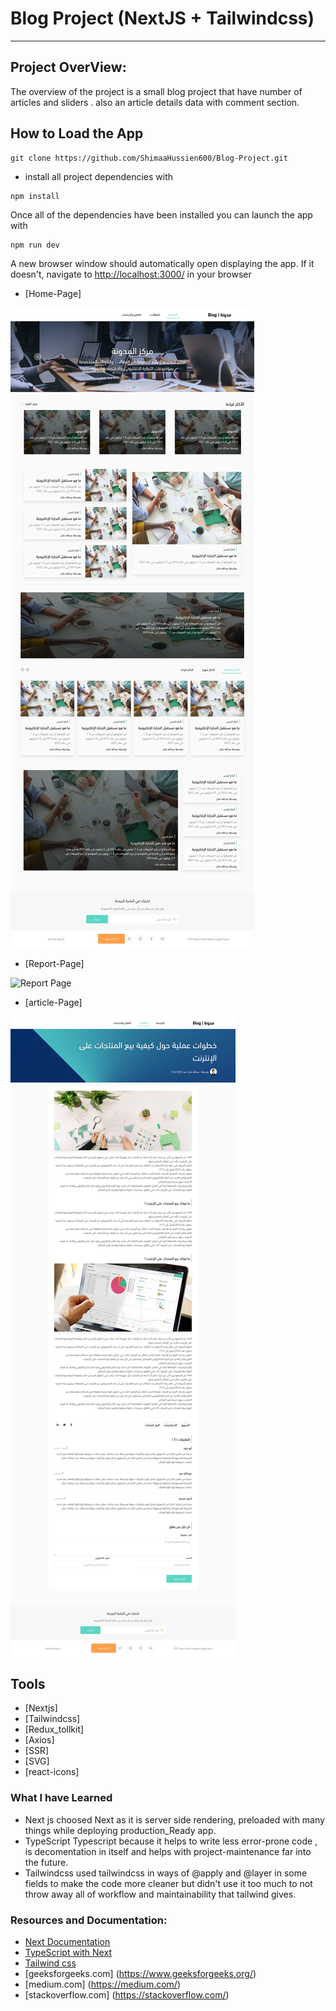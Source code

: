 # Blog Project (NextJS + Tailwindcss)
---

## Project OverView:

The overview of the project is a small blog project that have number of articles and sliders .
also an article details data with comment section.

## How to Load the App

```
git clone https://github.com/ShimaaHussien600/Blog-Project.git
```

- install all project dependencies with

```
npm install
```

Once all of the dependencies have been installed you can launch the app with

```
npm run dev
```

A new browser window should automatically open displaying the app.  If it doesn't, navigate to [http://localhost:3000/](http://localhost:3000/) in your browser

- [Home-Page]

![Home Page](utils/screenshots/homePage.png "Home Page")

- [Report-Page]

![Report Page](utils/screenshots/reports.jpeg "Report Page")

- [article-Page]

![article Page](utils/screenshots/article.png "article Page")


## Tools

- [Nextjs]
- [Tailwindcss]
- [Redux_tollkit]
- [Axios]
- [SSR]
- [SVG]
- [react-icons]

### What I have Learned 
* Next js
choosed Next as it is server side rendering, preloaded with many things while deploying production_Ready app.
* TypeScript
Typescript because it helps to write less error-prone code , is decomentation in itself and helps with project-maintenance far into the future.
* Tailwindcss
used tailwindcss in ways of @apply and @layer in some fields to make the code more cleaner but didn't use it too much to not throw away all of workflow and maintainability that tailwind gives.

### Resources and Documentation:
- [Next Documentation](https://nextjs.org/docs/getting-started)
- [TypeScript with Next](https://nextjs.org/learn/excel/typescript)
- [Tailwind css](https://tailwindcss.com/docs/installation)
- [geeksforgeeks.com] (https://www.geeksforgeeks.org/)
- [medium.com] (https://medium.com/)
- [stackoverflow.com] (https://stackoverflow.com/)


